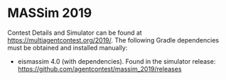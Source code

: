 # MASSim 2019

Contest Details and Simulator can be found at https://multiagentcontest.org/2019/.
The following Gradle dependencies must be obtained and installed manually:
- eismassim 4.0 (with dependencies). Found in the simulator release: https://github.com/agentcontest/massim_2019/releases

